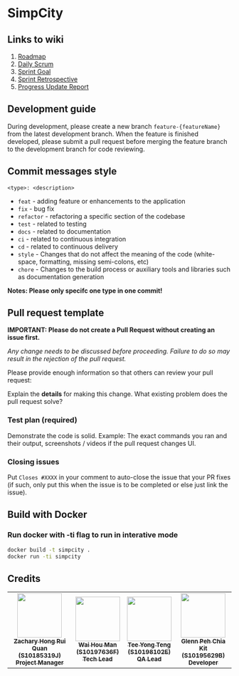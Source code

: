 # SimpCity

## **Links to wiki**

1. [Roadmap](https://github.com/hwennnn/SimpCity/wiki/RoadMap)
2. [Daily Scrum](https://github.com/hwennnn/SimpCity/wiki/Daily-Scrum)
3. [Sprint Goal](https://github.com/hwennnn/SimpCity/wiki/Sprint-Goal)
4. [Sprint Retrospective](https://github.com/hwennnn/SimpCity/wiki/Sprint-Retrospective)
5. [Progress Update Report](https://github.com/hwennnn/SimpCity/wiki/Progress-Report)


## **Development guide**

During development, please create a new branch `feature-{featureName}` from the latest development branch. When the feature is finished developed, please submit a pull request before merging the feature branch to the development branch for code reviewing.

## **Commit messages style**

`<type>: <description>`

- `feat` - adding feature or enhancements to the application
- `fix` - bug fix
- `refactor` - refactoring a specific section of the codebase
- `test` - related to testing
- `docs` - related to documentation
- `ci` - related to continuous integration
- `cd` - related to continuous delivery
- `style` - Changes that do not affect the meaning of the code (white-space, formatting, missing semi-colons, etc)
- `chore` - Changes to the build process or auxiliary tools and libraries such as documentation generation

**Notes: Please only specifc one type in one commit!**

## **Pull request template**

**IMPORTANT: Please do not create a Pull Request without creating an issue first.**

_Any change needs to be discussed before proceeding. Failure to do so may result in the rejection of the pull request._

Please provide enough information so that others can review your pull request:

<!-- You can skip this if you're fixing a typo or adding an app to the Showcase. -->

Explain the **details** for making this change. What existing problem does the pull request solve?

<!-- Example: When "Adding a function to do X", explain why it is necessary to have a way to do X. -->

### **Test plan (required)**

Demonstrate the code is solid. Example: The exact commands you ran and their output, screenshots / videos if the pull request changes UI.

### **Closing issues**

Put `Closes #XXXX` in your comment to auto-close the issue that your PR fixes (if such, only put this when the issue is to be completed or else just link the issue).

## **Build with Docker**

### Run docker with -ti flag to run in interative mode

```bash
docker build -t simpcity .
docker run -ti simpcity
```

## **Credits**

<table>
  <tr>
    <td align="center"><a href="https://github.com/ZacharyHRQ"><img src="https://avatars1.githubusercontent.com/u/25434034?s=460&u=7114f2d5b9704f927adcb4a4c05a7a705f8cbfa6&v=4" width="100px;" alt=""/><br /><sub><b>Zachary Hong Rui Quan <br> (S10185319J) <br>Project Manager</b></sub></a><br />
    </td>
    <td align="center"><a href="https://github.com/hwennnn"><img src="https://avatars3.githubusercontent.com/u/54523581?s=460&u=a649d3ed6c70ffe2fa69f37c0870415668149113&v=4" width="100px;" alt=""/><br /><sub><b>Wai Hou Man <br> (S10197636F) <br>Tech Lead</b></sub></a><br />
    </td>
    <td align="center"><a href="https://github.com/NotConfident"><img src="https://avatars.githubusercontent.com/u/52237386?v=4" width="100px;" alt=""/><br /><sub><b>Tee Yong Teng <br> (S10198102E) <br> QA Lead </b></sub></a><br />
    </td>
    <td align="center"><a href="https://github.com/glennpck"><img src="https://avatars.githubusercontent.com/u/59985863?v=4" width="100px;" alt=""/><br /><sub><b>Glenn Peh Chia Kit <br> (S10195629B) <br> Developer</b></sub></a><br />
    </td>
  </tr>
</table>
